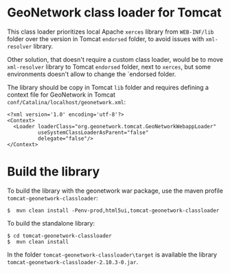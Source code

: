 # GeoNetwork class loader for Tomcat

This class loader prioritizes local Apache `xerces` library from `WEB-INF/lib` folder over the version in
Tomcat `endorsed` folder, to avoid issues with `xml-resolver` library.

Other solution, that doesn't require a custom class loader, would be to move `xml-resolver` library to Tomcat `endorsed` folder, next to `xerces`, but some environments doesn't allow to change the `endorsed folder.

The library should be copy in Tomcat `lib` folder and requires defining a context file for GeoNetwork in Tomcat `conf/Catalina/localhost/geonetwork.xml`:

```
<?xml version='1.0' encoding='utf-8'?>
<Context>
  <Loader loaderClass="org.geonetwork.tomcat.GeoNetworkWebappLoader"
          useSystemClassLoaderAsParent="false"
          delegate="false"/>
</Context>
```

# Build the library

To build the library with the geonetwork war package, use the maven profile `tomcat-geonetwork-classloader`:

```
$  mvn clean install -Penv-prod,html5ui,tomcat-geonetwork-classloader 
```

To build the standalone library:

```
$ cd tomcat-geonetwork-classloader
$  mvn clean install
```

In the folder `tomcat-geonetwork-classloader\target` is available the library `tomcat-geonetwork-classloader-2.10.3-0.jar`.